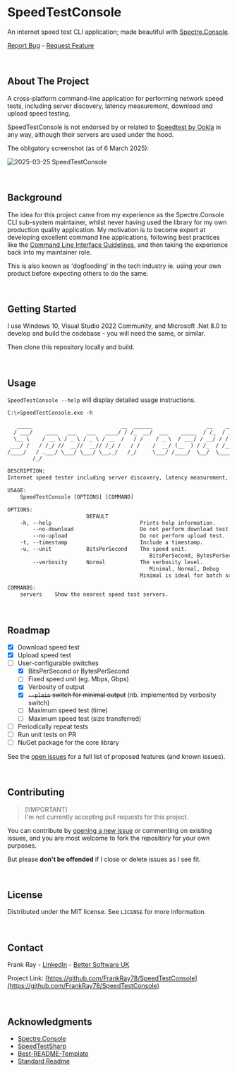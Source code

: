 # SpeedTestConsole
An internet speed test CLI application; made beautiful with [Spectre.Console](https://github.com/spectreconsole/spectre.console). 

<p align="left">
    <a href="https://github.com/FrankRay78/SpeedTestConsole/issues/new?labels=needs%20triage,bug&template=bug-report---.md">Report Bug</a>
    -
    <a href="https://github.com/FrankRay78/SpeedTestConsole/issues/new?labels=needs%20triage,enhancement&template=feature-request---.md">Request Feature</a>
</p>

<br />


## About The Project
A cross-platform command-line application for performing network speed tests, including server discovery, latency measurement, download and upload speed testing.

SpeedTestConsole is not endorsed by or related to [Speedtest by Ookla](https://www.speedtest.net/) in any way, although their servers are used under the hood.

The obligatory screenshot (as of 6 March 2025):

![2025-03-25 SpeedTestConsole](https://github.com/user-attachments/assets/b2df7f36-f620-4683-88ad-81b913b24070)

<br />


## Background
The idea for this project came from my experience as the Spectre.Console CLI sub-system maintainer, whilst never having used the library for my own production quality application. My motivation is to become expert at developing excellent command line applications, following best practices like the [Command Line Interface Guidelines](https://clig.dev/), and then taking the experience back into my maintainer role. 

This is also known as 'dogfooding' in the tech industry ie. using your own product before expecting others to do the same.

<br />


## Getting Started
I use Windows 10, Visual Studio 2022 Community, and Microsoft .Net 8.0 to develop and build the codebase - you will need the same, or similar.

Then clone this repository locally and build.

<br />


## Usage
`SpeedTestConsole --help` will display detailed usage instructions.

```txt
C:\>SpeedTestConsole.exe -h

   _____                            __  ______                 __    ______                                  __
  / ___/    ____   ___   ___   ____/ / /_  __/  ___    _____  / /_  / ____/  ____    ____    _____  ____    / /  ___
  \__ \    / __ \ / _ \ / _ \ / __  /   / /    / _ \  / ___/ / __/ / /      / __ \  / __ \  / ___/ / __ \  / /  / _ \
 ___/ /   / /_/ //  __//  __// /_/ /   / /    /  __/ (__  ) / /_  / /___   / /_/ / / / / / (__  ) / /_/ / / /  /  __/
/____/   / .___/ \___/ \___/ \__,_/   /_/     \___/ /____/  \__/  \____/   \____/ /_/ /_/ /____/  \____/ /_/   \___/
        /_/

DESCRIPTION:
Internet speed tester including server discovery, latency measurement, download and upload speed testing.

USAGE:
    SpeedTestConsole [OPTIONS] [COMMAND]

OPTIONS:
                         DEFAULT
    -h, --help                            Prints help information.
        --no-download                     Do not perform download test.
        --no-upload                       Do not perform upload test.
    -t, --timestamp                       Include a timestamp.
    -u, --unit           BitsPerSecond    The speed unit.
                                             BitsPerSecond, BytesPerSecond
        --verbosity      Normal           The verbosity level.
                                             Minimal, Normal, Debug
                                          Minimal is ideal for batch scripts and redirected output.

COMMANDS:
    servers    Show the nearest speed test servers.
```

<br />


## Roadmap
- [X] Download speed test
- [X] Upload speed test
- [ ] User-configurable switches
   - [X] BitsPerSecond or BytesPerSecond
   - [ ] Fixed speed unit (eg. Mbps, Gbps)
   - [X] Verbosity of output
   - [X] ~~`--plain` switch for minimal output~~ (nb. implemented by verbosity switch)
   - [ ] Maximum speed test (time)
   - [ ] Maximum speed test (size transferred)
- [ ] Periodically repeat tests
- [ ] Run unit tests on PR
- [ ] NuGet package for the core library

See the [open issues](https://github.com/FrankRay78/SpeedTestConsole/issues) for a full list of proposed features (and known issues).

<br />


##  Contributing
> [!IMPORTANT]\
> I'm not currently accepting pull requests for this project. 

You can contribute by [opening a new issue](https://github.com/FrankRay78/SpeedTestConsole/issues/new/choose) or commenting on existing issues, and you are most welcome to fork the repository for your own purposes. 

But please **don't be offended** if I close or delete issues as I see fit.

<br />


## License
Distributed under the MIT license. See `LICENSE` for more information.

<br />


## Contact
Frank Ray - [LinkedIn](https://www.linkedin.com/in/frankray/) - [Better Software UK](https://bettersoftware.uk)

Project Link: [https://github.com/FrankRay78/SpeedTestConsole](https://github.com/FrankRay78/SpeedTestConsole)

<br />


## Acknowledgments
* [Spectre.Console](https://github.com/spectreconsole/spectre.console)
* [SpeedTestSharp](https://github.com/manuelmayer-dev/SpeedTestSharp)
* [Best-README-Template](https://github.com/othneildrew/Best-README-Template)
* [Standard Readme](https://github.com/RichardLitt/standard-readme)

